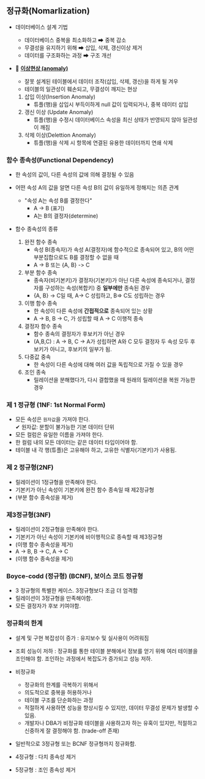 ## 정규화(Nomarlization)
- 데이터베이스 설계 기법
    - 데이터베이스 중복을 최소화하고 ➡ 중복 감소
    - 무결성을 유지하기 위해 ➡ 삽입, 삭제, 갱신이상 제거
    - 데이터를 구조화하는 과정 ➡ 구조 개선 

- 📌 <u>**이상현상 (anomaly)**</u>
    - 잘못 설계된 테이블에서 데이터 조작(삽입, 삭제, 갱신)을 하게 될 겨우
    - 테이블의 일관성이 훼손되고, 무결성이 깨지는 현상

    1. 삽입 이상(Insertion Anomaly)
        - 튜플(행)을 삽입시 부득이하게 null 값이 입력되거나, 중복 데이터 삽입
    2. 갱신 이상 (Update Anomaly)
        - 튜플(행)을 수정시 데이터베이스 속성을 최신 상태가 반영되지 않아 일관성이 깨짐
    3. 삭제 이상(Delettion Anomaly)
        - 튜플(행)을 삭제 시 항목에 연결된 유용한 데이터까지 연쇄 삭제            

### 함수 종속성(Functional Dependency)
- 한 속성의 값이, 다른 속성의 값에 의해 결정될 수 있음
- 어떤 속성 A의 값을 알면 다른 속성 B의 값이 유일하게 정해지는 의존 관계
    - "속성 A는 속성 B를 결정한다"
       - A -> B (표기)
       - A는 B의 결정자(determine)
    
- 함수 종속성의 종류
    1. 완전 함수 종속
        - 속성 B(종속자)가 속성 A(결정자)에 함수적으로 종속되어 있고, B의 어떤 부분집합으로도 B를 결정할 수 없을 때 
        - A -> B 또는 {A, B} -> C
    2. 부분 함수 종속
        - 종속자(비기본키)가 결정자(기본키)가 아닌 다른 속성에 종속되거나, 결정자를 구성하는 속성(복합키) 중 **일부에만** 종속된 경우
        - {A, B} -> C일 때, A-> C 성립하고, B=> C도 성립하는 경우
    3. 이행 함수 종속
        - 한 속성이 다른 속성에 **간접적으로** 종속되어 있는 상황 
        - A -> B, B -> C, 가 성립할 때 A -> C 이행적 종속         
    4. 결정자 함수 종속
        - 함수 종속의 결정자가 후보키가 아닌 경우 
        - (A,B,C) : A -> B, C -> A가 성립하면 A와 C 모두 결정자 두 속성 모두 후보키가 아니고, 후보키의 일부가 됨. 
    5. 다중값 중속
        - 한 속성이 다른 속성에 대해 여러 값을 독립적으로 가질 수 있을 경우
    6. 조인 종속
        - 릴레이션을 분해했다가, 다시 결합했을 때 원래의 릴레이션을 복원 가능한 경우           

### 제 1 정규형 (1NF: 1st Normal Form)
- 모든 속성은 `원자값`을 가져야 한다.         
    ✔ 원자값: 분할이 불가능한 기본 데이터 단위 
- 모든 컬럼은 유일한 이름을 가져야 한다. 
- 한 컬럼 내의 모든 데이터는 같은 데이터 타입이어야 함. 
- 테이블 내 각 행(튜플)은 고유해야 하고, 고유한 식별자(기본키)가 사용됨. 

### 제 2 정규형(2NF)
- 릴레이션이 1정규형을 만족해야 한다. 
- 기본키가 아닌 속성이 기본키에 완전 함수 종속일 때 제2정규형 
- (부분 함수 종속성을 제거)

### 제3정규형(3NF)
- 릴레이션이 2정규형을 만족해야 한다. 
- 기본키가 아닌 속성이 기본키에 비이행적으로 종속할 때 제3정규형
- (이행 함수 종속성을 제거)
- A -> B, B -> C, A -> C
- (이행 함수 종속성을 제거)

### Boyce-codd (정규형) (BCNF), 보이스 코드 정규형
- 3 정규형의 특별한 케이스. 3정규형보다 조금 더 엄격함
- 릴레이션이 3정규형을 만족해야함.
- 모든 결정자가 후보 키여야함.

### 정규화의 한계
- 설계 및 구현 복잡성이 증가 : 유지보수 및 실사용이 어려워짐
- 조회 성능이 저하 : 정규화를 통한 테이블 분해에서 정보를 얻기 위해 여러 테이블을 조인해야 함. 조인하는 과정에서 복잡도가 증가되고 성능 저하. 

- 비정규화
  - 정규화의 한계를 극복하기 위해서
  - 의도적으로 중복을 허용하거나
  - 테이블 구조를 단순화하는 과정
  - 적절하게 사용하면 성능을 향상시킬 수 있지만, 데이터 무결성 문제가 발생할 수 있음.
  - 개발자나 DBA가 비정규화 테이블을 사용하고자 하는 유혹이 있지만, 적절하고 신중하게 잘 결정해야 함. (trade-off 존재)

- 일반적으로 3정규형 또는 BCNF 정규형까지 정규화함.
- 4정규형 : 다치 종속성 제거
- 5정규형 : 조인 종속성 제거   
